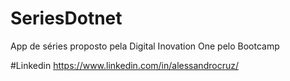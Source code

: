 # SeriesDotnet
App de séries proposto pela Digital Inovation One pelo Bootcamp

#Linkedin
https://www.linkedin.com/in/alessandrocruz/
